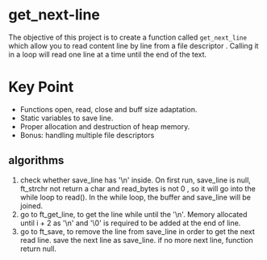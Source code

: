 # get_next-line
The objective of this project is to create a function called ```get_next_line``` which allow you to read content line by line from a file descriptor . Calling it in a loop will read one line at a time until the end of the text.

# Key Point
- Functions open, read, close and buff size adaptation.
- Static variables to save line.
- Proper allocation and destruction of heap memory.
- Bonus: handling multiple file descriptors


## algorithms
1. check whether save_line has '\n' inside. On first run, save_line is null, ft_strchr not return a char and read_bytes is not 0 , so it will go into the while loop to read(). In the while loop, the buffer and save_line will be joined.
2. go to ft_get_line, to get the line while until the '\n'. Memory allocated until i + 2 as '\n' and '\0' is required to be added at the end of line.
3. go to ft_save, to remove the line from save_line in order to get the next read line. save the next line as save_line. if no more next line, function return null.
